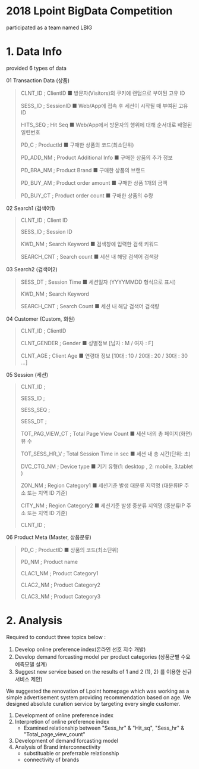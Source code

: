 # 2018 Lpoint BigData Competition
participated as a team named LBIG

# 1. Data Info

provided 6 types of data

01 Transaction Data (상품)
>CLNT_ID ; ClientID ■ 방문자(Visitors)의 쿠키에 랜덤으로 부여된 고유 ID
>
>SESS_ID ; SessionID ■ Web/App에 접속 후 세션이 시작될 때 부여된 고유 ID
>
>HITS_SEQ ; Hit Seq ■ Web/App에서 방문자의 행위에 대해 순서대로 배열된 일련번호
>
>PD_C ; ProductId ■ 구매한 상품의 코드(최소단위)
>
>PD_ADD_NM ; Product Additional Info ■ 구매한 상품의 추가 정보
>
>PD_BRA_NM ; Product Brand ■ 구매한 상품의 브랜드
>
>PD_BUY_AM ; Product order amount ■ 구매한 상품 1개의 금액
>
>PD_BUY_CT ; Product order count ■ 구매한 상품의 수량	

02 Search1 (검색어1)
>CLNT_ID ; Client ID
>
>SESS_ID ; Session ID
>
>KWD_NM	; Search Keyword	■ 검색창에 입력한 검색 키워드
>
>SEARCH_CNT ; Search count ■ 세션 내 해당 검색어 검색량	
				
03 Search2 (검색어2)
>SESS_DT ; Session Time ■ 세션일자 (YYYYMMDD 형식으로 표시)
>
>KWD_NM ; Search Keyword
>
>SEARCH_CNT ; Search Count ■ 세션 내 해당 검색어 검색량	

04 Customer (Custom, 회원)
>CLNT_ID ; ClientID
>
>CLNT_GENDER ; Gender ■ 성별정보 [남자 : M / 여자 : F]
>
>CLNT_AGE ; Client Age ■ 연령대 정보 [10대 : 10 / 20대 : 20 / 30대 : 30 ...]	

05 Session (세션)
>CLNT_ID ; 
>
>SESS_ID ;
>
>SESS_SEQ ;
>
>SESS_DT ;
>
>TOT_PAG_VIEW_CT ; Total Page View Count ■ 세션 내의 총 페이지(화면) 뷰 수
>
>TOT_SESS_HR_V ; Total Session Time in sec ■ 세션 내 총 시간(단위: 초)
>
>DVC_CTG_NM ; Device type ■ 기기 유형(1: desktop , 2: mobile, 3.tablet )
>
>ZON_NM ; Region Category1 ■ 세션기준 발생 대분류 지역명 (대분류IP 주소 또는 지역 ID 기준)
>
>CITY_NM ; Region Category2 ■ 세션기준 발생 중분류 지역명 (중분류IP 주소 또는 지역 ID 기준)
>
>CLNT_ID ;
				
06 Product Meta (Master, 상품분류)
>PD_C ; ProductID ■ 상품의 코드(최소단위)
>
>PD_NM ; Product name
>
>CLAC1_NM ; Product Category1
>
>CLAC2_NM ; Product Category2
>
>CLAC3_NM ; Product Category3


# 2. Analysis
Required to conduct three topics below :
1) Develop online preference index(온라인 선호 지수 개발)
2) Develop demand forcasting model per product categories (상품군별 수요예측모델 설계)
3) Suggest new service based on the results of 1 and 2  (1), 2) 를 이용한 신규 서비스 제안)

We suggested the renovation of Lpoint homepage which was working as a simple advertisement system providing recommendation based on age.
We designed absolute curation service by targeting every single customer.

1. Development of online preference index
2. Interpretion of online preference index 
	- Examined relationship between "Sess_hr" & "Hit_sq",  "Sess_hr" & "Total_page_view_count"
3. Development of demand forcasting model
4. Analysis of Brand interconnectivity 
	- substituable or preferrable relationship
	- connectivity of brands 
